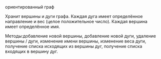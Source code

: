 ориентированный граф

Хранит вершины и дуги графа. Каждая дуга имеет определённое направление и вес (целое положительное число). Каждая вершина имеет определённое имя.

Методы:добавление новой вершины, добавление новой дуги, удаление вершины / дуги, изменение имени вершины, изменение веса дуги, получение списка исходящих из вершины дуг, получение списка входящих в вершину дуг.
